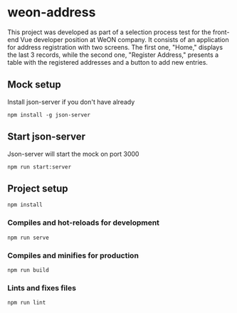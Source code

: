 # weon-address

This project was developed as part of a selection process test for the front-end Vue developer position at WeON company. It consists of an application for address registration with two screens. The first one, "Home," displays the last 3 records, while the second one, "Register Address," presents a table with the registered addresses and a button to add new entries.

## Mock setup
Install json-server if you don't have already
```
npm install -g json-server
```
## Start json-server
Json-server will start the mock on port 3000
```
npm run start:server
```


## Project setup
```
npm install
```

### Compiles and hot-reloads for development
```
npm run serve
```

### Compiles and minifies for production
```
npm run build
```

### Lints and fixes files
```
npm run lint
```
